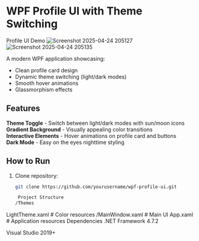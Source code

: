 # WPF Profile UI with Theme Switching

Profile UI Demo 
![Screenshot 2025-04-24 205127](https://github.com/user-attachments/assets/0ba977c8-1e87-4bef-9f2a-f4d69d3f9411)
![Screenshot 2025-04-24 205135](https://github.com/user-attachments/assets/0e6cabe0-8822-42c4-bd7e-6b1279c6f3a2)


A modern WPF application showcasing:
- Clean profile card design
- Dynamic theme switching (light/dark modes)
- Smooth hover animations
- Glassmorphism effects

## Features
**Theme Toggle** - Switch between light/dark modes with sun/moon icons  
**Gradient Background** - Visually appealing color transitions  
**Interactive Elements** - Hover animations on profile card and buttons  
**Dark Mode** - Easy on the eyes nighttime styling  

## How to Run
1. Clone repository:
   ```bash
   git clone https://github.com/yourusername/wpf-profile-ui.git

    Project Structure
   /Themes
  LightTheme.xaml    # Color resources
/MainWindow.xaml     # Main UI
App.xaml             # Application resources
Dependencies
.NET Framework 4.7.2

Visual Studio 2019+
